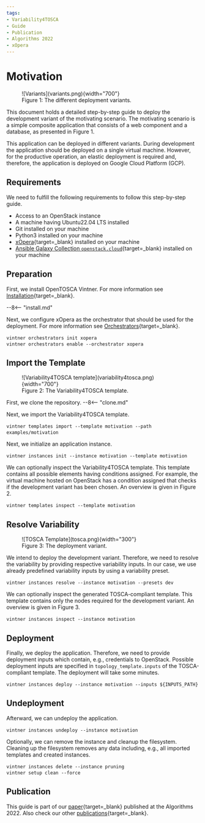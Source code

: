 ```yaml
---
tags:
- Variability4TOSCA
- Guide
- Publication
- Algorithms 2022
- xOpera
---
```


# Motivation

<figure markdown>
  ![Variants](variants.png){width="700"}
  <figcaption>Figure 1: The different deployment variants.</figcaption>
</figure>

This document holds a detailed step-by-step guide to deploy the development variant of the motivating scenario.
The motivating scenario is a simple composite application that consists of a web component and a database, as presented in Figure 1.

This application can be deployed in different variants.
During development the application should be deployed on a single virtual machine.
However, for the productive operation, an elastic deployment is required and, therefore, the application is deployed on Google Cloud Platform (GCP).

## Requirements

We need to fulfill the following requirements to follow this step-by-step guide.

- Access to an OpenStack instance
- A machine having Ubuntu22.04 LTS installed
- Git installed on your machine
- Python3 installed on your machine
- [xOpera](https://github.com/xlab-si/xopera-opera){target=_blank} installed on your machine
- [Ansible Galaxy Collection `openstack.cloud`](https://galaxy.ansible.com/openstack/cloud){target=_blank} installed on your machine

## Preparation

First, we install OpenTOSCA Vintner.
For more information see [Installation](../../installation.md){target=_blank}.

--8<-- "install.md"

Next, we configure xOpera as the orchestrator that should be used for the deployment.
For more information see [Orchestrators](../../orchestrators.md){target=_blank}.

```shell linenums="1"
vintner orchestrators init xopera
vintner orchestrators enable --orchestrator xopera
```

## Import the Template

<figure markdown>
  ![Variability4TOSCA template](variability4tosca.png){width="700"}
  <figcaption>Figure 2: The Variability4TOSCA template.</figcaption>
</figure>

First, we clone the repository.
--8<-- "clone.md"

Next, we import the Variability4TOSCA template.

```shell linenums="1"
vintner templates import --template motivation --path examples/motivation
```

Next, we initialize an application instance.

```shell linenums="1"
vintner instances init --instance motivation --template motivation
```

We can optionally inspect the Variability4TOSCA template.
This template contains all possible elements having conditions assigned.
For example, the virtual machine hosted on OpenStack has a condition assigned that checks if the development variant has been chosen.
An overview is given in Figure 2.

```shell linenums="1"
vintner templates inspect --template motivation
```


## Resolve Variability

<figure markdown>
  ![TOSCA Template](tosca.png){width="300"}
  <figcaption>Figure 3: The deployment variant.</figcaption>
</figure>

We intend to deploy the development variant.
Therefore, we need to resolve the variability by providing respective variability inputs.
In our case, we use already predefined variability inputs by using a variability preset.

```shell linenums="1"
vintner instances resolve --instance motivation --presets dev
```

We can optionally inspect the generated TOSCA-compliant template. 
This template contains only the nodes required for the development variant.
An overview is given in Figure 3.

```shell linenums="1"
vintner instances inspect --instance motivation
```

## Deployment

Finally, we deploy the application.
Therefore, we need to provide deployment inputs which contain, e.g., credentials to OpenStack.
Possible deployment inputs are specified in `topology_template.inputs` of the TOSCA-compliant template.
The deployment will take some minutes.

```shell linenums="1"
vintner instances deploy --instance motivation --inputs ${INPUTS_PATH}
```

## Undeployment

Afterward, we can undeploy the application.

```shell linenums="1"
vintner instances undeploy --instance motivation
```

Optionally, we can remove the instance and cleanup the filesystem.
Cleaning up the filesystem removes any data including, e.g., all imported templates and created instances.

```shell linenums="1"
vintner instances delete --instance pruning
vintner setup clean --force
```

## Publication

This guide is part of our [paper](../../publications.md#modeling-different-deployment-variants-of-a-composite-application-in-a-single-declarative-deployment-model){target=_blank} published at the Algorithms 2022.
Also check our other [publications](../../../publications.md){target=_blank}.
